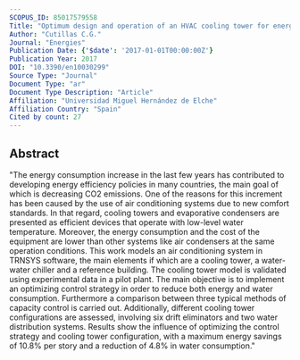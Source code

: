 ```yaml
---
SCOPUS_ID: 85017579558
Title: "Optimum design and operation of an HVAC cooling tower for energy and water conservation"
Author: "Cutillas C.G."
Journal: "Energies"
Publication Date: {'$date': '2017-01-01T00:00:00Z'}
Publication Year: 2017
DOI: "10.3390/en10030299"
Source Type: "Journal"
Document Type: "ar"
Document Type Description: "Article"
Affiliation: "Universidad Miguel Hernández de Elche"
Affiliation Country: "Spain"
Cited by count: 27
---
```


## Abstract
"The energy consumption increase in the last few years has contributed to developing energy efficiency policies in many countries, the main goal of which is decreasing CO2 emissions. One of the reasons for this increment has been caused by the use of air conditioning systems due to new comfort standards. In that regard, cooling towers and evaporative condensers are presented as efficient devices that operate with low-level water temperature. Moreover, the energy consumption and the cost of the equipment are lower than other systems like air condensers at the same operation conditions. This work models an air conditioning system in TRNSYS software, the main elements if which are a cooling tower, a water-water chiller and a reference building. The cooling tower model is validated using experimental data in a pilot plant. The main objective is to implement an optimizing control strategy in order to reduce both energy and water consumption. Furthermore a comparison between three typical methods of capacity control is carried out. Additionally, different cooling tower configurations are assessed, involving six drift eliminators and two water distribution systems. Results show the influence of optimizing the control strategy and cooling tower configuration, with a maximum energy savings of 10.8% per story and a reduction of 4.8% in water consumption."
